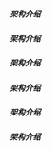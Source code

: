##### 架构介绍 #####
##### 架构介绍 #####
##### 架构介绍 #####
##### 架构介绍 #####
##### 架构介绍 #####
##### 架构介绍 #####
